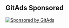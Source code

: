 ## GitAds Sponsored
[![Sponsored by GitAds](https://gitads.dev/v1/ad-serve?source=16ratneshkumar/humandetectionapp@github)](https://gitads.dev/v1/ad-track?source=16ratneshkumar/humandetectionapp@github)